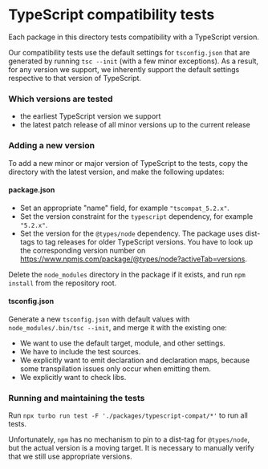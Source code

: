 # TypeScript compatibility tests

Each package in this directory tests compatibility with a TypeScript version.

Our compatibility tests use the default settings for `tsconfig.json` that are
generated by running `tsc --init` (with a few minor exceptions).  As a result,
for any version we support, we inherently support the default settings
respective to that version of TypeScript.

### Which versions are tested

- the earliest TypeScript version we support
- the latest patch release of all minor versions up to the current release

### Adding a new version

To add a new minor or major version of TypeScript to the tests, copy the directory
with the latest version, and make the following updates: 

#### package.json

- Set an appropriate "name" field, for example `"tscompat_5.2.x"`.
- Set the version constraint for the `typescript` dependency, for example `"5.2.x"`.
- Set the version for the `@types/node` dependency. The package uses dist-tags 
  to tag releases for older TypeScript versions. You have to look up the 
  corresponding version number on https://www.npmjs.com/package/@types/node?activeTab=versions.

Delete the `node_modules` directory in the package if it exists, and run `npm install` 
from the repository root. 

#### tsconfig.json

Generate a new `tsconfig.json` with default values with `node_modules/.bin/tsc --init`, 
and merge it with the existing one:
- We want to use the default target, module, and other settings.
- We have to include the test sources.
- We explicitly want to emit declaration and declaration maps, because some 
  transpilation issues only occur when emitting them. 
- We explicitly want to check libs.

### Running and maintaining the tests

Run `npx turbo run test -F './packages/typescript-compat/*'` to run all tests.

Unfortunately, `npm` has no mechanism to pin to a dist-tag for `@types/node`, 
but the actual version is a moving target. It is necessary to manually verify
that we still use appropriate versions.

